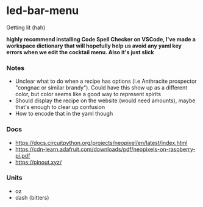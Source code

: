# led-bar-menu
Getting lit (hah)

**highly recommend installing Code Spell Checker on VSCode, I've made a workspace dictionary that will hopefully help us avoid any yaml key errors when we edit the cocktail menu. Also it's just slick**

### Notes
- Unclear what to do when a recipe has options (i.e Anthracite prospector "congnac or similar brandy"). Could have this show up as a different color, but color seems like a good way to represent spirits
- Should display the recipe on the website (would need amounts), maybe that's enough to clear up confusion
- How to encode that in the yaml though


### Docs
- https://docs.circuitpython.org/projects/neopixel/en/latest/index.html
- https://cdn-learn.adafruit.com/downloads/pdf/neopixels-on-raspberry-pi.pdf 
- https://pinout.xyz/

### Units
- oz
- dash (bitters)
